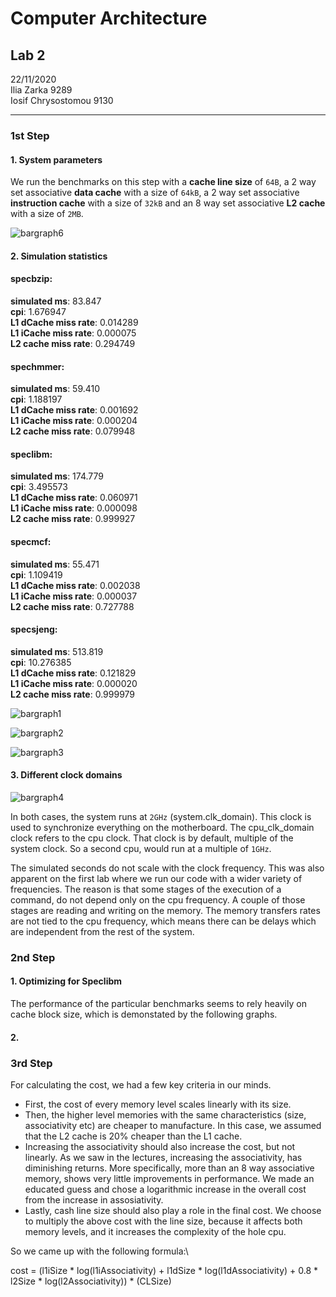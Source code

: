 # Computer Architecture

## Lab 2
22/11/2020\
Ilia Zarka 9289\
Iosif Chrysostomou 9130

---

### 1st Step
#### 1. System parameters

We run the benchmarks on this step with a **cache line size** of `64B`, a 2 way set associative **data cache** with a size of `64kB`, a 2 way set associative **instruction cache** with a size of `32kB` and an 8 way set associative **L2 cache** with a size of `2MB`.

![bargraph6](../images/simms.png)

#### 2. Simulation statistics

#### specbzip:
**simulated ms**: 83.847\
**cpi**: 1.676947\
**L1 dCache miss rate**: 0.014289\
**L1 iCache miss rate**: 0.000075\
**L2 cache miss rate**: 0.294749

#### spechmmer:
**simulated ms**: 59.410\
**cpi**: 1.188197\
**L1 dCache miss rate**: 0.001692\
**L1 iCache miss rate**: 0.000204\
**L2 cache miss rate**: 0.079948

#### speclibm:
**simulated ms**: 174.779\
**cpi**: 3.495573\
**L1 dCache miss rate**: 0.060971\
**L1 iCache miss rate**: 0.000098\
**L2 cache miss rate**: 0.999927

#### specmcf:
**simulated ms**: 55.471\
**cpi**: 1.109419\
**L1 dCache miss rate**: 0.002038\
**L1 iCache miss rate**: 0.000037\
**L2 cache miss rate**: 0.727788

#### specsjeng:
**simulated ms**: 513.819\
**cpi**: 10.276385\
**L1 dCache miss rate**: 0.121829\
**L1 iCache miss rate**: 0.000020\
**L2 cache miss rate**: 0.999979

![bargraph1](../images/dcachemissrate.png)

![bargraph2](../images/icachemissrate.png)

![bargraph3](../images/l2missrate.png)

#### 3. Different clock domains

![bargraph4](../images/2v4GHz.png)

In both cases, the system runs at `2GHz` (system.clk_domain). This clock is used to synchronize everything on the motherboard. The cpu_clk_domain clock refers to the cpu clock. That clock is by default, multiple of the system clock. So a second cpu, would run at a multiple of `1GHz`.

The simulated seconds do not scale with the clock frequency. This was also apparent on the first lab where we run our code with a wider variety of frequencies. The reason is that some stages of the execution of a command, do not depend only on the cpu frequency. A couple of those stages are reading and writing on the memory. The memory transfers rates are not tied to the cpu frequency, which means there can be delays which are independent from the rest of the system.

### 2nd Step
#### 1. Optimizing for Speclibm
The performance of the particular benchmarks seems to rely heavily on cache block size, which is demonstated by the following graphs.
#### 2.

### 3rd Step

For calculating the cost, we had a few key criteria in our minds.

* First, the cost of every memory level scales linearly with its size.
* Then, the higher level memories with the same characteristics (size, associativity etc) are cheaper to manufacture. In this case, we assumed that the L2 cache is 20% cheaper than the L1 cache.
* Increasing the associativity should also increase the cost, but not linearly. As we saw in the lectures, increasing the associativity, has diminishing returns. More specifically, more than an 8 way associative memory, shows very little improvements in performance. We made an educated guess and chose a logarithmic increase in the overall cost from the increase in assosiativity.
* Lastly, cash line size should also play a role in the final cost. We choose to multiply the above cost with the line size, because it affects both memory levels, and it increases the complexity of the hole cpu.

So we came up with the following formula:\

cost = (l1iSize * log(l1iAssociativity) + l1dSize * log(l1dAssociativity) + 0.8 * l2Size * log(l2Associativity)) * (CLSize)
